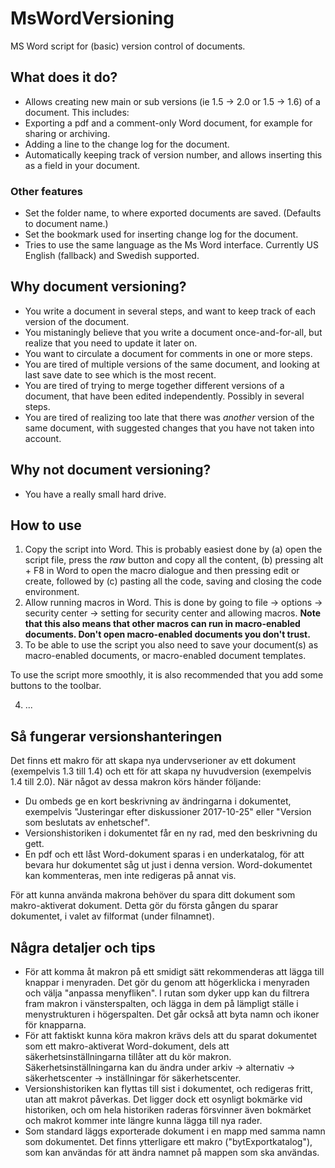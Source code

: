 # MsWordVersioning
MS Word script for (basic) version control of documents.

## What does it do?

* Allows creating new main or sub versions (ie 1.5 -> 2.0 or 1.5 -> 1.6) of a document. This includes:
 * Exporting a pdf and a comment-only Word document, for example for sharing or archiving.
 * Adding a line to the change log for the document.
* Automatically keeping track of version number, and allows inserting this as a field in your document.

### Other features

* Set the folder name, to where exported documents are saved. (Defaults to document name.)
* Set the bookmark used for inserting change log for the document.
* Tries to use the same language as the Ms Word interface. Currently US English (fallback) and Swedish supported.

## Why document versioning?

* You write a document in several steps, and want to keep track of each version of the document.
* You mistaningly believe that you write a document once-and-for-all, but realize that you need to update it later on.
* You want to circulate a document for comments in one or more steps.
* You are tired of multiple versions of the same document, and looking at last save date to see which is the most recent.
* You are tired of trying to merge together different versions of a document, that have been edited independently. Possibly in several steps.
* You are tired of realizing too late that there was *another* version of the same document, with suggested changes that you have not taken into account.

## Why not document versioning?

* You have a really small hard drive.

## How to use

1. Copy the script into Word. This is probably easiest done by (a) open the script file, press the *raw* button and copy all the content, (b) pressing alt + F8 in Word to open the macro dialogue and then pressing edit or create, followed by (c) pasting all the code, saving and closing the code environment.
2. Allow running macros in Word. This is done by going to file -> options -> security center -> setting for security center and allowing macros. **Note that this also means that other macros can run in macro-enabled documents. Don't open macro-enabled documents you don't trust.**
3. To be able to use the script you also need to save your document(s) as macro-enabled documents, or macro-enabled document templates.

To use the script more smoothly, it is also recommended that you add some buttons to the toolbar.

4. ...


## Så fungerar versionshanteringen

Det finns ett makro för att skapa nya undervserioner av ett dokument (exempelvis 1.3 till 1.4) och ett för att skapa ny huvudversion (exempelvis 1.4 till 2.0). När något av dessa makron körs händer följande:

* Du ombeds ge en kort beskrivning av ändringarna i dokumentet, exempelvis "Justeringar efter diskussioner 2017-10-25" eller "Version som beslutats av enhetschef".
* Versionshistoriken i dokumentet får en ny rad, med den beskrivning du gett.
* En pdf och ett låst Word-dokument sparas i en underkatalog, för att bevara hur dokumentet såg ut just i denna version. Word-dokumentet kan kommenteras, men inte redigeras på annat vis.

För att kunna använda makrona behöver du spara ditt dokument som makro-aktiverat dokument. Detta gör du första gången du sparar dokumentet, i valet av filformat (under filnamnet).

## Några detaljer och tips

* För att komma åt makron på ett smidigt sätt rekommenderas att lägga till knappar i menyraden. Det gör du genom att högerklicka i menyraden och välja "anpassa menyfliken". I rutan som dyker upp kan du filtrera fram makron i vänsterspalten, och lägga in dem på lämpligt ställe i menystrukturen i högerspalten. Det går också att byta namn och ikoner för knapparna.
* För att faktiskt kunna köra makron krävs dels att du sparat dokumentet som ett makro-aktiverat Word-dokument, dels att säkerhetsinställningarna tillåter att du kör makron. Säkerhetsinställningarna kan du ändra under arkiv -> alternativ -> säkerhetscenter -> inställningar för säkerhetscenter.
* Versionshistoriken kan flyttas till sist i dokumentet, och redigeras fritt, utan att makrot påverkas. Det ligger dock ett osynligt bokmärke vid historiken, och om hela historiken raderas försvinner även bokmärket och makrot kommer inte längre kunna lägga till nya rader.
* Som standard läggs exporterade dokument i en mapp med samma namn som dokumentet. Det finns ytterligare ett makro ("bytExportkatalog"), som kan användas för att ändra namnet på mappen som ska användas.
